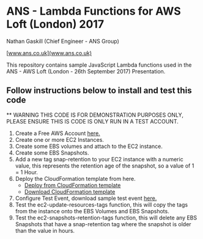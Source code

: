 # ANS - Lambda Functions for AWS Loft (London) 2017

Nathan Gaskill (Chief Engineer - ANS Group)

[www.ans.co.uk](www.ans.co.uk)

This repository contains sample JavaScript Lambda functions used in the ANS - AWS Loft (London - 26th September 2017) Presentation.

## Follow instructions below to install and test this code

** WARNING THIS CODE IS FOR DEMONSTRATION PURPOSES ONLY, PLEASE ENSURE THIS IS CODE IS ONLY RUN IN A TEST ACCOUNT.


1) Create a Free AWS Account [here.](http://aws.amazon.com/free)
2) Create one or more EC2 Instances.
3) Create some EBS volumes and attach to the EC2 instance.
4) Create some EBS Snapshots.
5) Add a new tag snap-retention to your EC2 instance with a numeric value, this represents the retention age of the snapshot, so a value of 1 = 1 Hour.
6) Deploy the CloudFormation template from here. 
    * [Deploy from CloudFormation template](https://us-west-2.console.aws.amazon.com/cloudformation/home?region=eu-west-2#/stacks/new?stackName=ans-awsloft-lambda-2017&templateURL=https://s3.eu-west-2.amazonaws.com/nathanguk/ans-awsloft-lambda-2017/lambda-demo.template)
    * [Download CloudFormation template](https://s3.eu-west-2.amazonaws.com/nathanguk/ans-awsloft-lambda-2017/lambda-demo.template)
7) Configure Test Event, download sample test event [here.](https://s3.eu-west-2.amazonaws.com/nathanguk/ans-awsloft-lambda-2017/test-event.json) 
8) Test the ec2-update-resources-tags function, this will copy the tags from the instance onto the EBS Volumes and EBS Snapshots.
9) Test the ec2-snapshots-retention-tags function, this will delete any EBS Snapshots that have a snap-retention tag where the snapshot is older than the value in hours.

